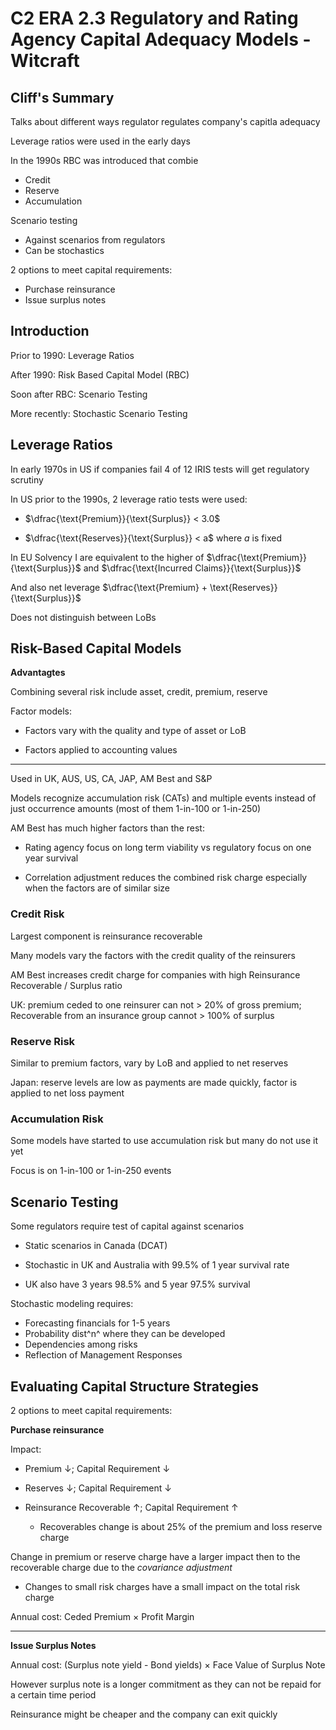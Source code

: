 # C2 ERA 2.3 Regulatory and Rating Agency Capital Adequacy Models - Witcraft

## Cliff's Summary

Talks about different ways regulator regulates company's capitla adequacy

Leverage ratios were used in the early days

In the 1990s RBC was introduced that combie

* Credit
* Reserve
* Accumulation

Scenario testing

* Against scenarios from regulators
* Can be stochastics

2 options to meet capital requirements:

* Purchase reinsurance
* Issue surplus notes

## Introduction

Prior to 1990: Leverage Ratios

After 1990: Risk Based Capital Model (RBC)

Soon after RBC: Scenario Testing

More recently: Stochastic Scenario Testing

## Leverage Ratios

In early 1970s in US if companies fail 4 of 12 IRIS tests will get regulatory scrutiny

In US prior to the 1990s, 2 leverage ratio tests were used:

* $\dfrac{\text{Premium}}{\text{Surplus}} < 3.0$

* $\dfrac{\text{Reserves}}{\text{Surplus}} < a$ where $a$ is fixed

In EU Solvency I are equivalent to the higher of $\dfrac{\text{Premium}}{\text{Surplus}}$ and $\dfrac{\text{Incurred Claims}}{\text{Surplus}}$

And also net leverage $\dfrac{\text{Premium} + \text{Reserves}}{\text{Surplus}}$

Does not distinguish between LoBs

## Risk-Based Capital Models

**Advantagtes**

Combining several risk include asset, credit, premium, reserve

Factor models: 

* Factors vary with the quality and type of asset or LoB

* Factors applied to accounting values

***

Used in UK, AUS, US, CA, JAP, AM Best and S&P

Models recognize accumulation risk (CATs) and multiple events instead of just occurrence amounts (most of them 1-in-100 or 1-in-250)

AM Best has much higher factors than the rest:

* Rating agency focus on long term viability vs regulatory focus on one year survival

* Correlation adjustment reduces the combined risk charge especially when the factors are of similar size

### Credit Risk

Largest component is reinsurance recoverable

Many models vary the factors with the credit quality of the reinsurers

AM Best increases credit charge for companies with high Reinsurance Recoverable / Surplus ratio

UK: premium ceded to one reinsurer can not > 20% of gross premium; Recoverable from an insurance group cannot > 100% of surplus

### Reserve Risk

Similar to premium factors, vary by LoB and applied to net reserves

Japan: reserve levels are low as payments are made quickly, factor is applied to net loss payment

### Accumulation Risk

Some models have started to use accumulation risk but many do not use it yet

Focus is on 1-in-100 or 1-in-250 events

## Scenario Testing

Some regulators require test of capital against scenarios

* Static scenarios in Canada (DCAT)

* Stochastic in UK and Australia with 99.5% of 1 year survival rate

* UK also have 3 years 98.5% and 5 year 97.5% survival

Stochastic modeling requires:

* Forecasting financials for 1-5 years
* Probability dist^n^ where they can be developed
* Dependencies among risks
* Reflection of Management Responses

## Evaluating Capital Structure Strategies

2 options to meet capital requirements:

**Purchase reinsurance**

Impact: 

* Premium $\downarrow$; Capital Requirement $\downarrow$

* Reserves $\downarrow$; Capital Requirement $\downarrow$

* Reinsurance Recoverable $\uparrow$; Capital Requirement $\uparrow$

    * Recoverables change is about 25% of the premium and loss reserve charge
    
Change in premium or reserve charge have a larger impact then to the recoverable charge due to the *covariance adjustment*

* Changes to small risk charges have a small impact on the total risk charge

Annual cost: Ceded Premium $\times$ Profit Margin

***

**Issue Surplus Notes**

Annual cost: (Surplus note yield - Bond yields) $\times$ Face Value of Surplus Note

However surplus note is a longer commitment as they can not be repaid for a certain time period

Reinsurance might be cheaper and the company can exit quickly
